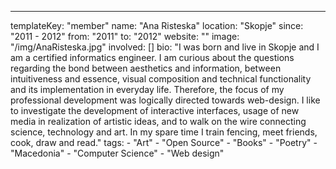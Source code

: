 ---
  templateKey: "member"
  name: "Ana Risteska"
  location: "Skopje"
  since: "2011 - 2012"
  from: "2011"
  to: "2012"
  website: ""
  image: "/img/AnaRisteska.jpg"
  involved: []
  bio: "I was born and live in Skopje and I am a certified informatics engineer. I am curious about the questions regarding the bond between aesthetics and information, between intuitiveness and essence, visual composition and technical functionality and its implementation in everyday life. Therefore, the focus of my professional development was logically directed towards web-design. I like to investigate the development of interactive interfaces, usage of new media in realization of artistic ideas, and to walk on the wire connecting science, technology and art. In my spare time I train fencing, meet friends, cook, draw and read."
  tags: 
    - "Art"
    - "Open Source"
    - "Books"
    - "Poetry"
    - "Macedonia"
    - "Computer Science"
    - "Web design"
